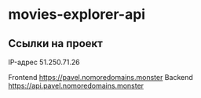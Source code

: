 # movies-explorer-api
## Ссылки на проект

IP-адрес 51.250.71.26

Frontend https://pavel.nomoredomains.monster
Backend https://api.pavel.nomoredomains.monster
